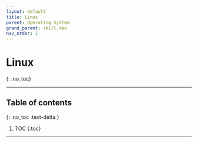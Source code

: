```yaml
---
layout: default
title: Linux
parent: Operating System
grand_parent: skill.dev
nav_order: 1
---
```


# Linux
{: .no_toc}

---

## Table of contents
{: .no_toc .text-delta }

1. TOC
{:toc}

---
